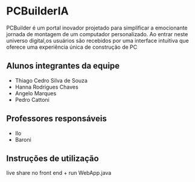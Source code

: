 # PCBuilderIA

PCBuilder é um portal inovador projetado para simplificar a emocionante jornada de montagem de um computador personalizado.
Ao entrar neste universo digital,os usuários são recebidos por uma interface intuitiva que oferece uma experiência única de construção de PC

## Alunos integrantes da equipe

* Thiago Cedro Silva de Souza
* Hanna Rodrigues Chaves
* Angelo Marques
* Pedro Cattoni

## Professores responsáveis

* Ilo
* Baroni

## Instruções de utilização

live share no front end + run WebApp.java
